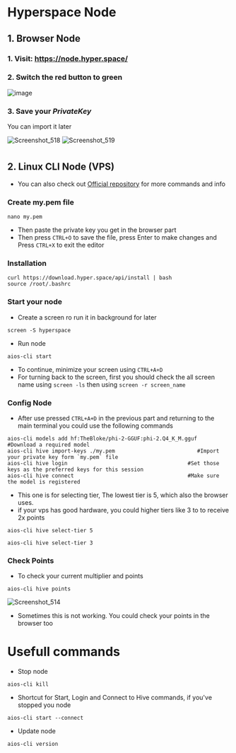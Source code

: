 # Hyperspace Node
## 1. Browser Node
### 1. Visit: https://node.hyper.space/
### 2. Switch the red button to green

![image](https://github.com/user-attachments/assets/727b0c1e-031b-4f5c-9bb6-60a4becaf19b)

### 3. Save your *PrivateKey*
You can import it later

![Screenshot_518](https://github.com/user-attachments/assets/3e08837d-1261-4873-b038-e7f86222d1b2)
![Screenshot_519](https://github.com/user-attachments/assets/67506c7d-9932-462c-a4d0-29f3992d7e4a)

#

## 2. Linux CLI Node (VPS)
* You can also check out [Official repository](https://github.com/hyperspaceai/aios-cli?tab=readme-ov-file) for more commands and info
### Create my.pem file
```
nano my.pem
```
* Then paste the private key you get in the browser part
* Then press `CTRL+O` to save the file, press Enter to make changes and Press `CTRL+X` to exit the editor 
### Installation
```
curl https://download.hyper.space/api/install | bash
source /root/.bashrc
```

### Start your node

* Create a screen ro run it in background for later
```
screen -S hyperspace
```
* Run node
```
aios-cli start
```
* To continue, minimize your screen using `CTRL+A+D`
* For turning back to the screen, first you should check the all screen name using `screen -ls` then using `screen -r screen_name`

### Config Node
* After use pressed `CTRL+A+D` in the previous part and returning to the main terminal you could use the following commands 
```
aios-cli models add hf:TheBloke/phi-2-GGUF:phi-2.Q4_K_M.gguf  #Download a required model
aios-cli hive import-keys ./my.pem                          #Import your private key form `my.pem` file
aios-cli hive login                                      #Set those keys as the preferred keys for this session
aios-cli hive connect                                    #Make sure the model is registered
```
* This one is for selecting tier, The lowest tier is 5, which also the browser uses.
* if your vps has good hardware, you could higher tiers like 3 to to receive 2x points
```
aios-cli hive select-tier 5
```
```
aios-cli hive select-tier 3
```

### Check Points
* To check your current multiplier and points
```
aios-cli hive points
```

![Screenshot_514](https://github.com/user-attachments/assets/b840775e-6c58-4fe4-bd95-a5b876ba7de5)

* Sometimes this is not working. You could check your points in the browser too

# Usefull commands

* Stop node
```
aios-cli kill
```
* Shortcut for Start, Login and Connect to Hive commands, if you've stopped you node
```
aios-cli start --connect
```
* Update node
```
aios-cli version
```

